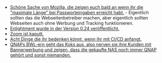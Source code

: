 * [Schöne Sache von Mozilla, die zeigen euch bald an wenn ihr die "maximale Länge" bei Passworteingaben erreicht habt.](https://www.ghacks.net/2020/05/18/firefox-77-wont-truncate-text-exceeding-max-length-to-address-password-pasting-issues/) - Eigentlich sollten das die Webseitenbetreiber machen, aber eigentlich sollten Webseiten auch ohne Werbung und Tracking funktionieren.
* [Enlightment wurde in der Version 0.24 veröffentlicht.](https://www.phoronix.com/scan.php?page=news_item&px=Enlightenment-0.24-Released)
* [Zoom ist kaputt.](https://www.bleepingcomputer.com/news/software/zoom-global-outage-preventing-meetings-video-and-audio/)
* [Acht Dinge die ihr bedenken könnt, wenn ihr mit CI/CD anfangt.](https://opensource.com/article/20/5/cicd-best-practices)
* [QNAPs BWL-ern geht das Koks aus, also nerven sie ihre Kunden mit Bannerwerbung und zeigen, dass die gekaufte NAS noch immer QNAP gehört und sonst niemanden.](https://www.golem.de/news/nas-qnap-blendet-bannerwerbung-auf-eigenen-nas-systemen-ein-2005-148539.html)
